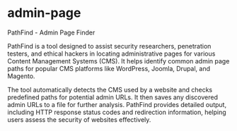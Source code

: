 # admin-page
PathFind - Admin Page Finder

PathFind is a tool designed to assist security researchers, penetration testers, and ethical hackers in locating administrative pages for various Content Management Systems (CMS). It helps identify common admin page paths for popular CMS platforms like WordPress, Joomla, Drupal, and Magento.

The tool automatically detects the CMS used by a website and checks predefined paths for potential admin URLs. It then saves any discovered admin URLs to a file for further analysis. PathFind provides detailed output, including HTTP response status codes and redirection information, helping users assess the security of websites effectively.

